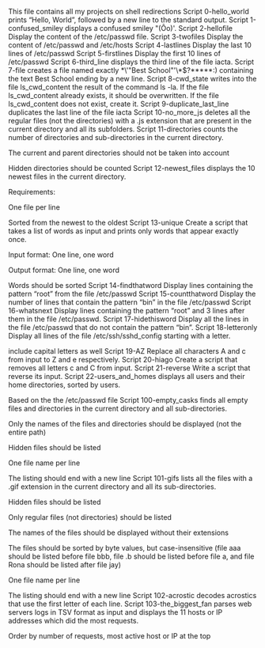 This file contains all my projects on shell redirections
Script 0-hello_world prints “Hello, World”, followed by a new line to the standard output.
Script 1-confused_smiley displays a confused smiley "(Ôo)'.
Script 2-hellofile Display the content of the /etc/passwd file.
Script 3-twofiles Display the content of /etc/passwd and /etc/hosts
Script 4-lastlines Display the last 10 lines of /etc/passwd
Script 5-firstlines Display the first 10 lines of /etc/passwd
Script 6-third_line displays the third line of the file iacta.
Script 7-file creates a file named exactly \*\\'"Best School"\'\\*$\?\*\*\*\*\*:) containing the text Best School ending by a new line.
Script 8-cwd_state writes into the file ls_cwd_content the result of the command ls -la. If the file ls_cwd_content already exists, it should be overwritten. If the file ls_cwd_content does not exist, create it.
Script 9-duplicate_last_line duplicates the last line of the file iacta
Script 10-no_more_js deletes all the regular files (not the directories) with a .js extension that are present in the current directory and all its subfolders.
Script 11-directories counts the number of directories and sub-directories in the current directory.



The current and parent directories should not be taken into account

Hidden directories should be counted
Script 12-newest_files displays the 10 newest files in the current directory.



Requirements:



One file per line

Sorted from the newest to the oldest
Script 13-unique Create a script that takes a list of words as input and prints only words that appear exactly once.



Input format: One line, one word

Output format: One line, one word

Words should be sorted
Script 14-findthatword Display lines containing the pattern “root” from the file /etc/passwd
Script 15-countthatword Display the number of lines that contain the pattern “bin” in the file /etc/passwd
Script 16-whatsnext Display lines containing the pattern “root” and 3 lines after them in the file /etc/passwd.
Script 17-hidethisword Display all the lines in the file /etc/passwd that do not contain the pattern “bin”.
Script 18-letteronly Display all lines of the file /etc/ssh/sshd_config starting with a letter.



include capital letters as well
Script 19-AZ Replace all characters A and c from input to Z and e respectively.
Script 20-hiago Create a script that removes all letters c and C from input.
Script 21-reverse Write a script that reverse its input.
Script 22-users_and_homes displays all users and their home directories, sorted by users.



Based on the the /etc/passwd file
Script 100-empty_casks  finds all empty files and directories in the current directory and all sub-directories.



Only the names of the files and directories should be displayed (not the entire path)

Hidden files should be listed

One file name per line

The listing should end with a new line
Script 101-gifs lists all the files with a .gif extension in the current directory and all its sub-directories.



Hidden files should be listed

Only regular files (not directories) should be listed

The names of the files should be displayed without their extensions

The files should be sorted by byte values, but case-insensitive (file aaa should be listed before file bbb, file .b should be listed before file a, and file Rona should be listed after file jay)

One file name per line

The listing should end with a new line
Script 102-acrostic decodes acrostics that use the first letter of each line.
Script 103-the_biggest_fan parses web servers logs in TSV format as input and displays the 11 hosts or IP addresses which did the most requests.



Order by number of requests, most active host or IP at the top
